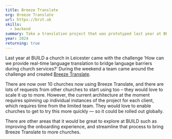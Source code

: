 ```yaml
---
title: Breeze Translate
org: Breeze Translate
url: https://brzt.uk
skills:
  - backend
summary: Take a translation project that was prototyped last year at BUILD, and work out how to scale it from 10 churches, to 10,000…
year: 2024
returning: true
---
```


Last year at BUILD a church in Leicester came with the challenge ‘How can we provide real-time language translation to bridge language barriers during church services?’ During the weekend a team came around the challenge and created [Breeze Translate](https://brzt.uk/).

There are now over 10 churches now using Breeze Translate, and there are lots of requests from other churches to start using too – they would love to scale it up to more. However, the current architecture at the moment requires spinning up individual instances of the project for each client, which requires time from the limited team. They would love to enable churches to get to try this more quickly — so it could be rolled out globally.

There are other areas that it would be great to explore at BUILD such as improving the onboarding experience, and streamline that process to bring Breeze Translate to more churches.
